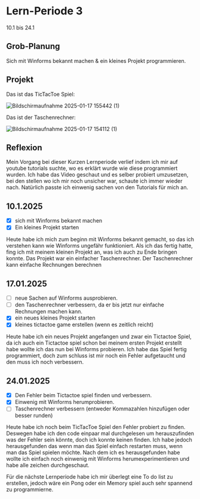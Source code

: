 # Lern-Periode 3

10.1 bis 24.1

## Grob-Planung
Sich mit Winforms bekannt machen & ein kleines Projekt programmieren.

## Projekt

Das ist das TicTacToe Spiel:






![Bildschirmaufnahme 2025-01-17 155442 (1)](https://github.com/user-attachments/assets/caaf98f8-f804-4049-88cd-408c1a69ac7e)


Das ist der Taschenrechner:





![Bildschirmaufnahme 2025-01-17 154112 (1)](https://github.com/user-attachments/assets/c51755e8-44ff-46f6-870e-de15d7cb652a)


## Reflexion
Mein Vorgang bei dieser Kurzen Lernperiode verlief indem ich mir auf youtube tutorials suchte, wo es erklärt wurde wie diese programmiert wurden. Ich habe das Video geschaut und es selber probiert umzusetzen, bei den stellen wo ich mir noch unsicher war, schaute ich immer wieder nach. Natürlich passte ich einwenig sachen von den Tutorials für mich an.

## 10.1.2025

- [x] sich mit Winforms bekannt machen
- [x] Ein kleines Projekt starten

Heute habe ich mich zum beginn mit Winforms bekannt gemacht, so das ich verstehen kann wie Winforms ungefähr funktioniert. Als ich das fertig hatte, fing ich mit meinem kleinen Projekt an, was ich auch zu Ende bringen konnte. Das Projekt war ein einfacher Taschenrechner. Der Taschenrechner kann einfache Rechnungen berechnen

## 17.01.2025
- [ ] neue Sachen auf Winforms ausprobieren.
- [ ] den Taschenrechner verbessern, da er bis jetzt nur einfache Rechnungen machen kann.
- [x] ein neues kleines Projekt starten
- [x] kleines tictactoe game erstellen (wenn es zeitlich reicht)

Heute habe ich ein neues Projekt angefangen und zwar ein Tictactoe Spiel, da ich auch ein Tictactoe spiel schon bei meinem ersten Projekt erstellt habe wollte ich das nun bei Winforms probieren. Ich habe das Spiel fertig programmiert, doch zum schluss ist mir noch ein Fehler aufgetaucht und den muss ich noch verbessern.

## 24.01.2025
- [x] Den Fehler beim Tictactoe spiel finden und verbessern.
- [x] Einwenig mit Winforms herumprobieren.
- [ ] Taschenrechner verbessern (entweder Kommazahlen hinzufügen oder besser runden)

Heute habe ich noch beim TicTacToe Spiel den Fehler probiert zu finden. Deswegen habe ich den code einpaar mal durchgelesen um herauszufinden was der Fehler sein könnte, doch ich konnte keinen finden. Ich habe jedoch herausgefunden das wenn man das Spiel einfach restarten muss, wenn man das Spiel spielen möchte. Nach dem ich es herausgefunden habe wollte ich einfach noch einwenig mit Winforms herumexperimentieren und habe alle zeichen durchgeschaut.

Für die nächste Lernperiode habe ich mir überlegt eine To do list zu erstellen, jedoch wäre ein Pong oder ein Memory spiel auch sehr spannend zu programmierne.
